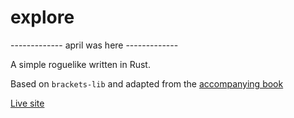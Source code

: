 # explore

------------- april was here -------------

A simple roguelike written in Rust.

Based on `brackets-lib` and adapted from the [accompanying book](https://bfnightly.bracketproductions.com/rustbook/)

[Live site](https://optimistic-euclid-47aaea.netlify.app/)
